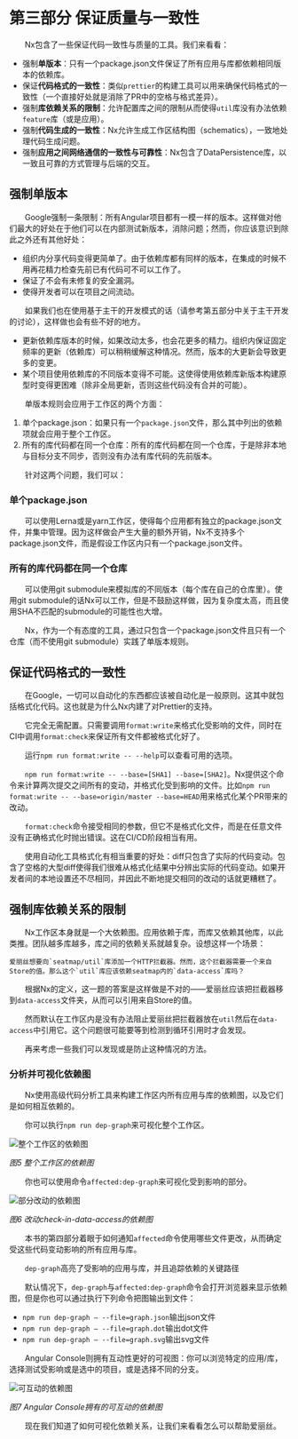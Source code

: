 # 第三部分 保证质量与一致性

&emsp;&emsp;Nx包含了一些保证代码一致性与质量的工具。我们来看看：

* 强制**单版本**：只有一个package.json文件保证了所有应用与库都依赖相同版本的依赖库。
* 保证**代码格式的一致性**：类似`prettier`的构建工具可以用来确保代码格式的一致性（一个直接好处就是消除了PR中的空格与格式差异）。
* 强制**库依赖关系的限制**：允许配置库之间的限制从而使得`util`库没有办法依赖`feature`库（或是应用）。
* 强制**代码生成的一致性**：Nx允许生成工作区结构图（schematics），一致地处理代码生成问题。
* 强制**应用之间网络通信的一致性与可靠性**：Nx包含了DataPersistence库，以一致且可靠的方式管理与后端的交互。

## 强制单版本

&emsp;&emsp;Google强制一条限制：所有Angular项目都有一模一样的版本。这样做对他们最大的好处在于他们可以在内部测试新版本，消除问题；然而，你应该意识到除此之外还有其他好处：

* 组织内分享代码变得更简单了。由于依赖库都有同样的版本，在集成的时候不用再花精力检查先前已有代码可不可以工作了。
* 保证了不会有未修复的安全漏洞。
* 使得开发者可以在项目之间流动。

&emsp;&emsp;如果我们也在使用基于主干的开发模式的话（请参考第五部分中关于主干开发的讨论），这样做也会有些不好的地方。

* 更新依赖库版本的时候，如果改动太多，也会花更多的精力。组织内保证固定频率的更新（依赖库）可以稍稍缓解这种情况。然而，版本的大更新会导致更多的变更。
* 某个项目使用依赖库的不同版本变得不可能。这使得使用依赖库新版本构建原型时变得更困难（除非全局更新，否则这些代码没有合并的可能）。

&emsp;&emsp;单版本规则会应用于工作区的两个方面：

1. 单个package.json：如果只有一个`package.json`文件，那么其中列出的依赖项就会应用于整个工作区。
2. 所有的库代码都在同一个仓库：所有的库代码都在同一个仓库，于是除非本地与目标分支不同步，否则没有办法有库代码的先前版本。

&emsp;&emsp;针对这两个问题，我们可以：

### 单个package.json

&emsp;&emsp;可以使用Lerna或是yarn工作区，使得每个应用都有独立的package.json文件，并集中管理。因为这样做会产生大量的额外开销，Nx不支持多个package.json文件，而是假设工作区内只有一个package.json文件。

### 所有的库代码都在同一个仓库

&emsp;&emsp;可以使用git submodule来模拟库的不同版本（每个库在自己的仓库里）。使用git submodule的话Nx可以工作，但是不鼓励这样做，因为复杂度太高，而且使用SHA不匹配的submodule的可能性也大增。

&emsp;&emsp;Nx，作为一个有态度的工具，通过只包含一个package.json文件且只有一个仓库（而不使用git submodule）实践了单版本规则。

## 保证代码格式的一致性

&emsp;&emsp;在Google，一切可以自动化的东西都应该被自动化是一般原则。这其中就包括格式化代码。这也就是为什么Nx内建了对Prettier的支持。

&emsp;&emsp;它完全无需配置。只需要调用`format:write`来格式化受影响的文件，同时在CI中调用`format:check`来保证所有文件都被格式化好了。

&emsp;&emsp;运行`npm run format:write -- --help`可以查看可用的选项。

&emsp;&emsp;`npm run format:write -- --base=[SHA1] --base=[SHA2]`。Nx提供这个命令来计算两次提交之间所有的变动，并格式化受到影响的文件。比如`npm run format:write -- --base=origin/master --base=HEAD`用来格式化某个PR带来的改动。

&emsp;&emsp;`format:check`命令接受相同的参数，但它不是格式化文件，而是在任意文件没有正确格式化时抛出错误。这在CI/CD阶段相当有用。

&emsp;&emsp;使用自动化工具格式化有相当重要的好处：diff只包含了实际的代码变动。包含了空格的大型diff使得我们很难从格式化结果中分辨出实际的代码变动。如果开发者间的本地设置还不尽相同，并因此不断地提交相同的改动的话就更糟糕了。

## 强制**库依赖关系的限制**

&emsp;&emsp;Nx工作区本身就是一个大依赖图。应用依赖于库，而库又依赖其他库，以此类推。团队越多库越多，库之间的依赖关系就越复杂。设想这样一个场景：

    爱丽丝想要向`seatmap/util`库添加一个HTTP拦截器。然而，这个拦截器需要一个来自Store的值。那么这个`util`库应该依赖seatmap内的`data-access`库吗？

&emsp;&emsp;根据Nx的定义，这一题的答案是这样做是不对的——爱丽丝应该把拦截器移到`data-access`文件夹，从而可以引用来自Store的值。

&emsp;&emsp;然而默认在工作区内是没有办法阻止爱丽丝把拦截器放在`util`然后在`data-access`中引用它。这个问题很可能要等到检测到循环引用时才会发现。

&emsp;&emsp;再来考虑一些我们可以发现或是防止这种情况的方法。

### 分析并可视化依赖图

&emsp;&emsp;Nx使用高级代码分析工具来构建工作区内所有应用与库的依赖图，以及它们是如何相互依赖的。

&emsp;&emsp;你可以执行`npm run dep-graph`来可视化整个工作区。

![整个工作区的依赖图](info.png "整个工作区的依赖图")

*图5 整个工作区的依赖图*

&emsp;&emsp;你也可以使用命令`affected:dep-graph`来可视化受到影响的部分。

![部分改动的依赖图](info.png "部分改动的依赖图")

*图6 改动check-in-data-access的依赖图*

&emsp;&emsp;本书的第四部分着眼于如何通知`affected`命令使用哪些文件更改，从而确定受这些代码变动影响的所有应用与库。

&emsp;&emsp;`dep-graph`高亮了受影响的应用与库，并且追踪依赖的关键路径

&emsp;&emsp;默认情况下，`dep-graph`与`affected:dep-graph`命令会打开浏览器来显示依赖图，但是你也可以通过执行下列命令把图输出到文件：

* `npm run dep-graph — --file=graph.json`输出json文件
* `npm run dep-graph — --file=graph.dot`输出dot文件
* `npm run dep-graph — --file=graph.svg`输出svg文件

&emsp;&emsp;Angular Console则拥有互动性更好的可视图：你可以浏览特定的应用/库，选择测试受影响或是选中的项目，或是选择不同的分支。

![可互动的依赖图](info.png "可互动的依赖图")

*图7 Angular Console拥有的可互动的依赖图*

&emsp;&emsp;现在我们知道了如何可视化依赖关系，让我们来看看怎么可以帮助爱丽丝。
